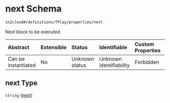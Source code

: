 # next Schema

```txt
in2cloud#/definitions/TPlay/properties/next
```

Next block to be executed

| Abstract            | Extensible | Status         | Identifiable            | Custom Properties | Additional Properties | Access Restrictions | Defined In                                                                     |
| :------------------ | :--------- | :------------- | :---------------------- | :---------------- | :-------------------- | :------------------ | :----------------------------------------------------------------------------- |
| Can be instantiated | No         | Unknown status | Unknown identifiability | Forbidden         | Allowed               | none                | [TDSLRoot.schema.json*](../schema/TDSLRoot.schema.json "open original schema") |

## next Type

`string` ([next](tdslroot-definitions-tplay-properties-next.md))
